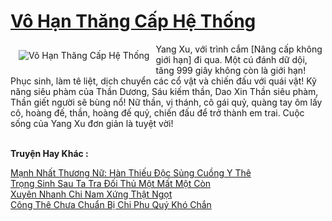 <a href="https://truyentiki.com/vo-han-thang-cap-he-thong.31617/" title="Vô Hạn Thăng Cấp Hệ Thống"><h1>Vô Hạn Thăng Cấp Hệ Thống</h1></a><div style="display:table"><img align="right" style="float: left; padding: 10px;" src="https://truyentiki.com/a/img/str/src/31617.jpg" alt="Vô Hạn Thăng Cấp Hệ Thống">Yang Xu, với trình cắm [Nâng cấp không giới hạn] đi qua. Một cú đánh dữ dội, tăng 999 giây không còn là giới hạn! Phục sinh, làm tê liệt, dịch chuyển các cổ vật và chiến đấu với quái vật! Kỹ năng siêu phàm của Thần Dương, Sáu kiếm thần, Dao Xin Thần siêu phàm, Thần giết người sẽ bùng nổ! Nữ thần, vị thánh, cô gái quỷ, quàng tay ôm lấy cô, hoàng đế, thần, hoàng đế quỷ, chiến đấu để trở thành em trai. Cuộc sống của Yang Xu đơn giản là tuyệt vời!</div><p><br><b>Truyện Hay Khác :</b></p><a href="https://truyentiki.com/manh-nhat-thuong-nu-han-thieu-doc-sung-cuong-y-the.31616/" alt="Mạnh Nhất Thương Nữ: Hàn Thiếu Độc Sủng Cuồng Y Thê">Mạnh Nhất Thương Nữ: Hàn Thiếu Độc Sủng Cuồng Y Thê</a><br/><a href="https://wikitruyen.wordpress.com/2020/06/23/trong-sinh-sau-ta-tra-doi-thu-mot-mat-mot-con/" alt="Trọng Sinh Sau Ta Tra Đối Thủ Một Mất Một Còn">Trọng Sinh Sau Ta Tra Đối Thủ Một Mất Một Còn</a><br/><a href="https://truyencv2020.blogspot.com/2020/06/xuyen-nhanh-chi-nam-xung-that-ngot.html" alt="Xuyên Nhanh Chi Nam Xứng Thật Ngọt">Xuyên Nhanh Chi Nam Xứng Thật Ngọt</a><br/><a href="https://github.com/nownovels/truyenhay/tree/master/truyenhay/30643/README.md" alt="Công Thê Chưa Chuẩn Bị Chi Phu Quý Khó Chắn">Công Thê Chưa Chuẩn Bị Chi Phu Quý Khó Chắn</a><br/>